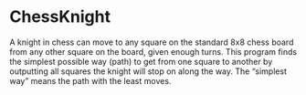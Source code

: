 # ChessKnight
A knight in chess can move to any square on the standard 8x8 chess board from any other square on the board, given enough turns. This program finds the simplest possible way (path) to get from one square to another by outputting all squares the knight will stop on along the way. The “simplest way” means the path with the least moves. 
